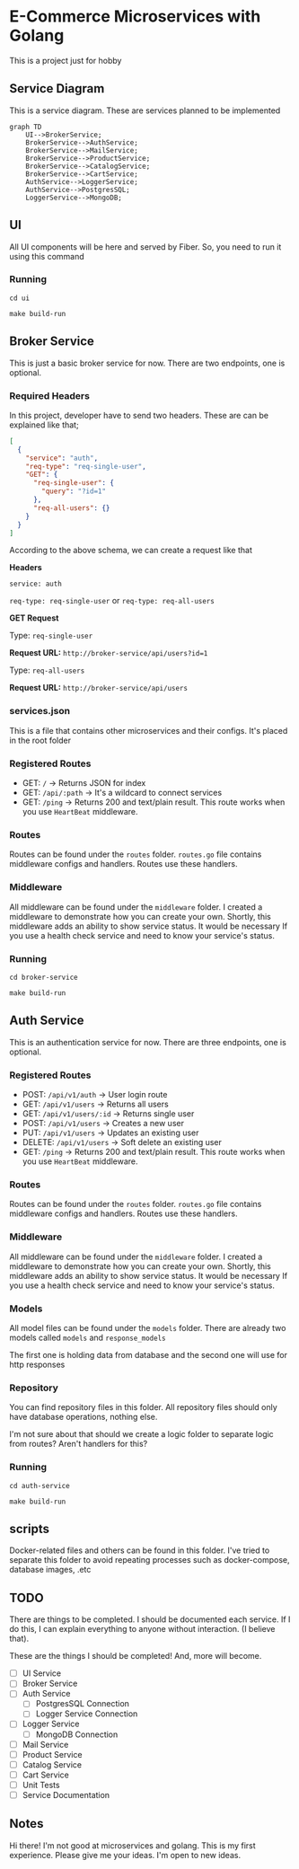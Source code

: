 # E-Commerce Microservices with Golang

This is a project just for hobby

## Service Diagram

This is a service diagram. These are services planned to be implemented

```mermaid
graph TD
	UI-->BrokerService;
	BrokerService-->AuthService;
	BrokerService-->MailService;
	BrokerService-->ProductService;
	BrokerService-->CatalogService;
	BrokerService-->CartService;
	AuthService-->LoggerService;
	AuthService-->PostgresSQL;
	LoggerService-->MongoDB;
```

## UI

All UI components will be here and served by Fiber. So, you need to run it using this command

### Running

```
cd ui

make build-run
```

## Broker Service

This is just a basic broker service for now. There are two endpoints, one is optional.

### Required Headers

In this project, developer have to send two headers. These are can be explained like that;


```json
[
  {
    "service": "auth",
    "req-type": "req-single-user",
    "GET": {
      "req-single-user": {
        "query": "?id=1"
      },
      "req-all-users": {}
    }
  }
]
```

According to the above schema, we can create a request like that

**Headers**

`service: auth`

`req-type: req-single-user` or `req-type: req-all-users`

**GET Request**

Type: `req-single-user`

**Request URL:** `http://broker-service/api/users?id=1`

Type: `req-all-users`

**Request URL:** `http://broker-service/api/users`

### services.json

This is a file that contains other microservices and their configs. It's placed in the root folder

### Registered Routes

- GET: `/` -> Returns JSON for index
- GET: `/api/:path` -> It's a wildcard to connect services
- GET: `/ping` -> Returns 200 and text/plain result. This route works when you use `HeartBeat` middleware.

### Routes

Routes can be found under the `routes` folder. `routes.go` file contains middleware configs and handlers. Routes use these handlers.

### Middleware

All middleware can be found under the `middleware` folder. I created a middleware to demonstrate how you can create your own. Shortly, this middleware adds an ability to show service status. It would be necessary If you use a health check service and need to know your service's status.

### Running

```
cd broker-service

make build-run
```

## Auth Service

This is an authentication service for now. There are three endpoints, one is optional.

### Registered Routes

- POST: `/api/v1/auth` -> User login route
- GET: `/api/v1/users` -> Returns all users
- GET: `/api/v1/users/:id` -> Returns single user
- POST: `/api/v1/users` -> Creates a new user
- PUT: `/api/v1/users` -> Updates an existing user
- DELETE: `/api/v1/users` -> Soft delete an existing user
- GET: `/ping` -> Returns 200 and text/plain result. This route works when you use `HeartBeat` middleware.

### Routes

Routes can be found under the `routes` folder. `routes.go` file contains middleware configs and handlers. Routes use these handlers.

### Middleware

All middleware can be found under the `middleware` folder. I created a middleware to demonstrate how you can create your own. Shortly, this middleware adds an ability to show service status. It would be necessary If you use a health check service and need to know your service's status.

### Models

All model files can be found under the `models` folder. There are already two models called `models` and `response_models`

The first one is holding data from database and the second one will use for http responses

### Repository

You can find repository files in this folder. All repository files should only have database operations, nothing else.

I'm not sure about that should we create a logic folder to separate logic from routes? Aren't handlers for this?

### Running

```
cd auth-service

make build-run
```

## scripts

Docker-related files and others can be found in this folder. I've tried to separate this folder to avoid repeating processes such as docker-compose, database images, .etc


## TODO

There are things to be completed. I should be documented each service. If I do this, I can explain everything to anyone without interaction. (I believe that).

These are the things I should be completed! And, more will become.

- [ ] UI Service
- [ ] Broker Service
- [ ] Auth Service
  - [ ] PostgresSQL Connection
  - [ ] Logger Service Connection
- [ ] Logger Service
  - [ ] MongoDB Connection
- [ ] Mail Service
- [ ] Product Service
- [ ] Catalog Service
- [ ] Cart Service
- [ ] Unit Tests
- [ ] Service Documentation

## Notes

Hi there! I'm not good at microservices and golang. This is my first experience. Please give me your ideas. I'm open to new ideas.